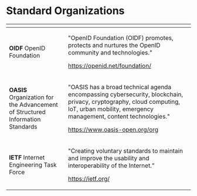 # Standard Organizations

<table>
  <thead>
    <tr>
      <th style="text-align:left"></th>
      <th style="text-align:left"></th>
    </tr>
  </thead>
  <tbody>
    <tr>
      <td style="text-align:left"><b>OIDF</b> OpenID Foundation</td>
      <td style="text-align:left">
        <p>&quot;OpenID Foundation (OIDF) promotes, protects and nurtures the OpenID
          community and technologies.&quot;</p>
        <p><a href="https://openid.net/foundation/">https://openid.net/foundation/</a>
        </p>
      </td>
    </tr>
    <tr>
      <td style="text-align:left"><b>OASIS</b> Organization for the Advancement of Structured Information
        Standards</td>
      <td style="text-align:left">
        <p>&quot;OASIS has a broad technical agenda encompassing cybersecurity, blockchain,
          privacy, cryptography, cloud computing, IoT, urban mobility, emergency
          management, content technologies.&quot;</p>
        <p><a href="https://www.oasis-open.org/org">https://www.oasis-open.org/org</a>
        </p>
      </td>
    </tr>
    <tr>
      <td style="text-align:left"><b>IETF</b> Internet Engineering Task Force</td>
      <td style="text-align:left">
        <p>&quot;Creating voluntary standards to maintain and improve the usability
          and interoperability of the Internet.&quot;</p>
        <p><a href="https://ietf.org/">https://ietf.org/</a>
        </p>
      </td>
    </tr>
  </tbody>
</table>

